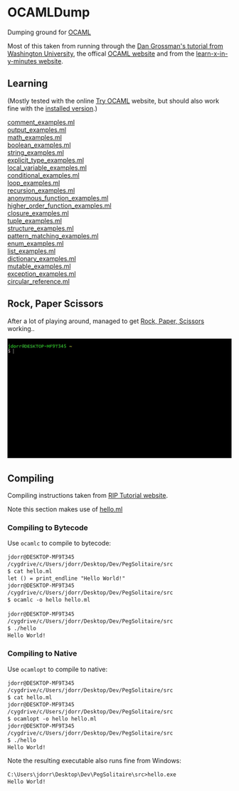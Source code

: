 # OCAMLDump
Dumping ground for [OCAML](https://ocaml.org/)

Most of this taken from running through the [Dan Grossman's tutorial from Washington University](https://homes.cs.washington.edu/~djg/teachingMaterials/gpl/lectures/camlTutorial.pdf), the offical [OCAML website](https://ocaml.org/learn/) and from the [learn-x-in-y-minutes website](https://learnxinyminutes.com/docs/ocaml/).

## Learning

(Mostly tested with the online [Try OCAML](https://try.ocamlpro.com/) website, but should also work fine with the [installed version](https://ocaml.org/docs/install.html).)

[comment_examples.ml](https://github.com/James-P-D/OCAMLDump/blob/master/src/comment_examples.ml)  
[output_examples.ml](https://github.com/James-P-D/OCAMLDump/blob/master/src/output_examples.ml)  
[math_examples.ml](https://github.com/James-P-D/OCAMLDump/blob/master/src/math_examples.ml)  
[boolean_examples.ml](https://github.com/James-P-D/OCAMLDump/blob/master/src/boolean_examples.ml)  
[string_examples.ml](https://github.com/James-P-D/OCAMLDump/blob/master/src/string_examples.ml)  
[explicit_type_examples.ml](https://github.com/James-P-D/OCAMLDump/blob/master/src/explicit_type_examples.ml)  
[local_variable_examples.ml](https://github.com/James-P-D/OCAMLDump/blob/master/src/local_variable_examples.ml)  
[conditional_examples.ml](https://github.com/James-P-D/OCAMLDump/blob/master/src/conditional_examples.ml)  
[loop_examples.ml](https://github.com/James-P-D/OCAMLDump/blob/master/src/loop_examples.ml)  
[recursion_examples.ml](https://github.com/James-P-D/OCAMLDump/blob/master/src/recursion_examples.ml)  
[anonymous_function_examples.ml](https://github.com/James-P-D/OCAMLDump/blob/master/src/anonymous_function_examples.ml)  
[higher_order_function_examples.ml](https://github.com/James-P-D/OCAMLDump/blob/master/src/higher_order_function_examples.ml)  
[closure_examples.ml](https://github.com/James-P-D/OCAMLDump/blob/master/src/closure_examples.ml)  
[tuple_examples.ml](https://github.com/James-P-D/OCAMLDump/blob/master/src/tuple_examples.ml)  
[structure_examples.ml](https://github.com/James-P-D/OCAMLDump/blob/master/src/structure_examples.ml)  
[pattern_matching_examples.ml](https://github.com/James-P-D/OCAMLDump/blob/master/src/pattern_matching_examples.ml)  
[enum_examples.ml](https://github.com/James-P-D/OCAMLDump/blob/master/src/enum_examples.ml)  
[list_examples.ml](https://github.com/James-P-D/OCAMLDump/blob/master/src/list_examples.ml)  
[dictionary_examples.ml](https://github.com/James-P-D/OCAMLDump/blob/master/src/dictionary_examples.ml)  
[mutable_examples.ml](https://github.com/James-P-D/OCAMLDump/blob/master/src/mutable_examples.ml)  
[exception_examples.ml](https://github.com/James-P-D/OCAMLDump/blob/master/src/exception_examples.ml)  
[circular_reference.ml](https://github.com/James-P-D/OCAMLDump/blob/master/src/circular_reference.ml)  

## Rock, Paper Scissors

After a lot of playing around, managed to get [Rock, Paper, Scissors](https://github.com/James-P-D/OCAMLDump/blob/master/src/rock_paper_scissors.ml) working..

![Screenshot](https://github.com/James-P-D/OCAMLDump/blob/master/rock_paper_scissors.gif)

## Compiling

Compiling instructions taken from [RIP Tutorial website](https://riptutorial.com/ocaml/example/12818/your-first-program-in-ocaml).

Note this section makes use of [hello.ml](https://github.com/James-P-D/OCAMLDump/blob/master/src/hello.ml)  

### Compiling to Bytecode

Use `ocamlc` to compile to bytecode:

```
jdorr@DESKTOP-MF9T345 /cygdrive/c/Users/jdorr/Desktop/Dev/PegSolitaire/src
$ cat hello.ml
let () = print_endline "Hello World!"
jdorr@DESKTOP-MF9T345 /cygdrive/c/Users/jdorr/Desktop/Dev/PegSolitaire/src
$ ocamlc -o hello hello.ml

jdorr@DESKTOP-MF9T345 /cygdrive/c/Users/jdorr/Desktop/Dev/PegSolitaire/src
$ ./hello
Hello World!
```

### Compiling to Native

Use `ocamlopt` to compile to native:

```
jdorr@DESKTOP-MF9T345 /cygdrive/c/Users/jdorr/Desktop/Dev/PegSolitaire/src
$ cat hello.ml
jdorr@DESKTOP-MF9T345 /cygdrive/c/Users/jdorr/Desktop/Dev/PegSolitaire/src
$ ocamlopt -o hello hello.ml                                            
jdorr@DESKTOP-MF9T345 /cygdrive/c/Users/jdorr/Desktop/Dev/PegSolitaire/src
$ ./hello
Hello World!
```

Note the resulting executable also runs fine from Windows:

```
C:\Users\jdorr\Desktop\Dev\PegSolitaire\src>hello.exe
Hello World!
```
